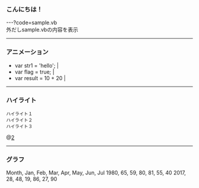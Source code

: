 ### こんにちは！

---?code=sample.vb  
外だしsample.vbの内容を表示

---
### アニメーション
- var str1 = 'hello'; |
- var flag = true; |
- var result = 10 + 20 |

---
### ハイライト
```
ハイライト１  
ハイライト２  
ハイライト３  
```
@[2](2行目)

---
### グラフ

<canvas data-chart="bar">
 Month, Jan, Feb, Mar, Apr, May, Jun, Jul
  1980, 65, 59, 80, 81, 55, 40
  2017, 28, 48, 19, 86, 27, 90
</canvas>
  

